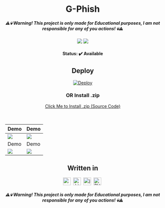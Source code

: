 <h1 align="center">
	G-Phish
</h1>

<h5 align="center">
	⚠💀 Warning! This project is only made for Educational purposes, I am not responsible for any of you actions! 💀⚠
</h5>

<p align="center">
	<img src="https://img.shields.io/github/repo-size/D4RKH0R1Z0N/gphish?style=for-the-badge"/>
	<img src="https://img.shields.io/github/last-commit/D4RKH0R1Z0N/GPhish?color=green&style=for-the-badge"/>
</p>

<h4 align="center">
	Status: ✔️ Available
</h4>

<div align="center">
  <h2>Deploy</h2>
  <a href="https://heroku.com/deploy?template=https://github.com/D4RKH0R1Z0N/gphish">
    <img src="https://www.herokucdn.com/deploy/button.svg" alt="Deploy">
  </a>
	<h3>OR Install .zip</h3><a href="https://gphish.herokuapp.com/gphish.zip">Click Me to Install .zip (Source Code)</a>
</div>
  <br>
 <br>
 
| Demo | Demo |
| ------------  | ------------ |
|![](https://gphish.herokuapp.com/images/demo1.png)|![](https://gphish.herokuapp.com/images/demo2.png)
| Demo | Demo |
|![](https://gphish.herokuapp.com/images/demo3.png)|![](https://gphish.herokuapp.com/images/demo5.png)
  
<div align="center">
  <h2>Written in</h2>
  <img src="https://img.shields.io/badge/Css3-05122A?style=for-the-badge&logo=css3" alt="css3 Badge" height="25">&nbsp;
  <img src="https://img.shields.io/badge/Html5-05122A?style=for-the-badge&logo=html5" alt="html5 Badge" height="25">&nbsp;
  <img src="https://img.shields.io/badge/Javascript-05122A?style=for-the-badge&logo=javascript" alt="javascript Badge" height="25">&nbsp;
  <img src="https://img.shields.io/badge/PHP-05122A?style=for-the-badge&logo=php" alt="PHP Badge" height="25">&nbsp;
</div>

<h5 align="center">
	⚠💀 Warning! This project is only made for Educational purposes, I am not responsible for any of you actions! 💀⚠
</h5>

